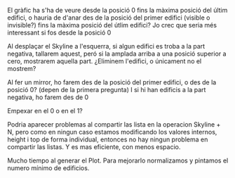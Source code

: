 
El gràfic ha s'ha de veure desde la posició 0 fins la màxima posició del últim edifici, o hauria de d'anar des de la posició del primer edifici (visible o invisible?) fins la màxima posició del útlim edifici?
    Jo crec que seria més interessant si fos desde la posició 0

Al desplaçar el Skyline a l'esquerra, si algun edifici es troba a la part negativa, tallarem aquest, peró si la amplada arriba a una posició superior a cero, mostrarem aquella part. ¿Eliminem l'edifici, o únicament no el mostrem?

Al fer un mirror, ho farem des de la posició del primer edifici, o des de la posició 0? (depen de la primera pregunta) I si hi han edificis a la part negativa, ho farem des de 0

Empexar en el 0 o en el 1?

Podria aparecer problemas al compartir las lista en la operacion Skyline + N, pero como en ningun caso estamos modificando los valores internos, height i top de forma individual, entonces no hay ningun problema en compartir las listas. Y es mas eficiente, con menos espacio.

Mucho tiempo al generar el Plot. Para mejorarlo normalizamos y pintamos el numero mínimo de edificios.